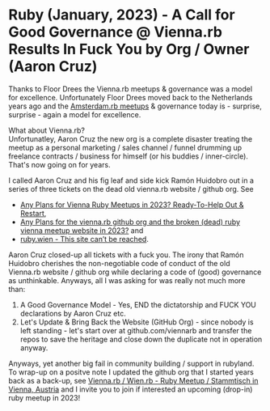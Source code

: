 # Ruby (January, 2023) - A Call for Good Governance @ Vienna.rb Results In Fuck You by Org / Owner (Aaron Cruz)


Thanks to Floor Drees the Vienna.rb meetups & governance was a model for excellence. 
Unfortunately Floor Drees moved back to the Netherlands years ago and 
the [Amsterdam.rb meetups](https://www.amsrb.org/) & governance today is - surprise, surprise - 
again a model for excellence.
 
What about Vienna.rb?  
Unfortunatley,  Aaron Cruz the new org is a complete disaster 
treating the meetup as a personal marketing / sales channel / funnel drumming up freelance contracts / business for himself
(or his buddies / inner-circle). That's now going on for years.

I called Aaron Cruz and his fig leaf and side kick Ramón Huidobro out in a series of three tickets
on the dead old vienna.rb website / github org.
See

- [Any Plans for Vienna Ruby Meetups in 2023? Ready-To-Help Out & Restart](https://github.com/vienna-rb/vienna-rb.github.com/issues/102),
- [Any Plans for the vienna.rb github org and the broken (dead) ruby vienna meetup website in 2023?](https://github.com/vienna-rb/vienna-rb.github.com/issues/103) and 
- [ruby.wien - This site can’t be reached](https://github.com/vienna-rb/vienna-rb.github.com/issues/104).

Aaron Cruz closed-up all tickets with a fuck you. The irony that Ramón Huidobro cherishes the non-negotiable code of conduct
of the old Vienna.rb website / github org while declaring a code of (good) governance as unthinkable.
Anyways, all I was asking for was really not much more than:

1. A Good Governance Model - Yes, END the dictatorship and FUCK YOU declarations by Aaron Cruz etc.
2. Let's Update & Bring Back the Website (GitHub Org) - since nobody is left standing - let's start over at github.com/viennarb and transfer the repos to save the heritage and close down the duplicate not in operation anyway.


Anyways, yet another big fail in community building / support in rubyland.
To wrap-up on a positve note  I updated the github org that I started years back as a back-up, 
see [Vienna.rb / Wien.rb - Ruby Meetup / Stammtisch in Vienna, Austria](https://viennarb.github.io/) 
and I invite you to join if interested an upcoming (drop-in) ruby meetup in 2023!
